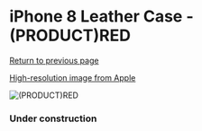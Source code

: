 # iPhone 8 Leather Case - (PRODUCT)RED

[Return to previous page](/iphone_7)

[High-resolution image from Apple](https://store.storeimages.cdn-apple.com/8756/as-images.apple.com/is/MQHA2?wid=4500&hei=4500&fmt=png)

<div style="width: 384px"><img src="/everypreview/MQHA2.png" alt="(PRODUCT)RED"></div>

### Under construction
